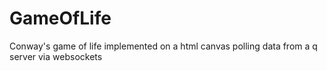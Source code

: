 # GameOfLife
Conway's game of life implemented on a html canvas polling data from a q server via websockets
